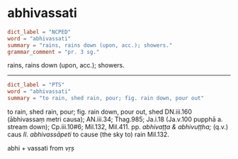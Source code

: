 # abhivassati

``` toml
dict_label = "NCPED"
word = "abhivassati"
summary = "rains, rains down (upon, acc.); showers."
grammar_comment = "pr. 3 sg."
```

rains, rains down (upon, acc.); showers.

--------------------

``` toml
dict_label = "PTS"
word = "abhivassati"
summary = "to rain, shed rain, pour; fig. rain down, pour out"
```

to rain, shed rain, pour; fig. rain down, pour out, shed DN.iii.160 (ābhivassaṃ metri causa); AN.iii.34; Thag.985; Ja.i.18 (Ja.v.100 pupphā a. stream down); Cp.iii.10#6; Mil.132, Mil.411. pp. *abhivaṭṭa & abhivuṭṭha;* (q.v.)  
caus *II. abhivassāpeti* to cause (the sky to) rain Mil.132.

abhi \+ vassati from *vṛṣ*

